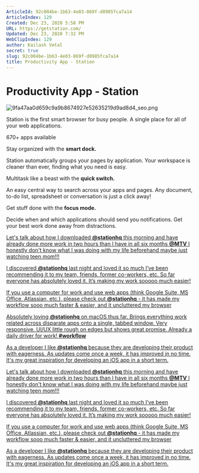 ```yaml
---
ArticleId: 92c004be-1b63-4e03-869f-d8985fca7a14
ArticleIndex: 129
Created: Dec 23, 2020 5:58 PM
URL: https://getstation.com/
Updated: Dec 23, 2020 7:32 PM
WebClipIndex: 129
author: Kailash Vetal
secret: true
slug: 92c004be-1b63-4e03-869f-d8985fca7a14
title: Productivity App - Station
---
```

#  Productivity App - Station
![9fa47aa0d659c9a9b8674927e52635219d9ad8d4_seo.png](129%20ad40e54963634c7687f3fa9431d45ac5/9fa47aa0d659c9a9b8674927e52635219d9ad8d4_seo.png)

Station is the first smart browser for busy people. A single place for all of your web applications.

670+ apps available

Stay organized with the **smart dock.**

Station automatically groups your pages by application. Your workspace is cleaner than ever, finding what you need is easy.

Multitask like a beast with the **quick switch.**

An easy central way to search across your apps and pages. Any document, to-do list, spreadsheet or conversation is just a click away!

Get stuff done with the **focus mode.**

Decide when and which applications should send you notifications. Get your best work done away from distractions.

[Let's talk about how I downloaded **@stationhq** this morning and have already done more work in two hours than I have in all six months **@MTV** I honestly don't know what I was doing with my life beforehand maybe just watching teen mom!!!](https://twitter.com/Terr/status/990982683114303488)

[I discovered **@stationhq** last night and loved it so much I’ve been recommending it to my team, friends, former co-workers, etc. So far everyone has absolutely loved it. It’s making my work sooooo much easier!](https://twitter.com/justinmeader/status/994610198831648768)

[If you use a computer for work and use web apps (think Google Suite, MS Office, Atlassian, etc.), please check out **@stationhq** - it has made my workflow sooo much faster & easier, and it uncluttered my browser](https://twitter.com/debschleede/status/1039863579384655872)

[Absolutely loving **@stationhq** on macOS thus far. Brings everything work related across disparate apps onto a single, tabbed window. Very responsive. UI/UX little rough on edges but shows great promise. Already a daily driver for work! **#workflow**](https://twitter.com/sanjanah/status/996877059157737473)

[As a developer I like **@stationhq** because they are developing their product with eagerness. As updates come once a week, it has improved in no time. It's my great inspiration for developing an iOS app in a short term.](https://twitter.com/curryisdrink/status/1024053297529815040)

[Let's talk about how I downloaded **@stationhq** this morning and have already done more work in two hours than I have in all six months **@MTV** I honestly don't know what I was doing with my life beforehand maybe just watching teen mom!!!](https://twitter.com/Terr/status/990982683114303488)

[I discovered **@stationhq** last night and loved it so much I’ve been recommending it to my team, friends, former co-workers, etc. So far everyone has absolutely loved it. It’s making my work sooooo much easier!](https://twitter.com/justinmeader/status/994610198831648768)

[If you use a computer for work and use web apps (think Google Suite, MS Office, Atlassian, etc.), please check out **@stationhq** - it has made my workflow sooo much faster & easier, and it uncluttered my browser](https://twitter.com/debschleede/status/1039863579384655872)

[As a developer I like **@stationhq** because they are developing their product with eagerness. As updates come once a week, it has improved in no time. It's my great inspiration for developing an iOS app in a short term.](https://twitter.com/curryisdrink/status/1024053297529815040)
